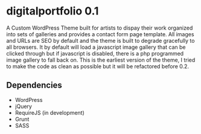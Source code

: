 # digitalportfolio 0.1

A Custom WordPress Theme built for artists to dispay their work organized into sets of galleries and provides a contact form page template.  All images and URLs are SEO by default and the theme is built to degrade gracefully to all browsers.  It by default will load a javascript image gallery that can be clicked through but if javascript is disabled, there is a php programmed image gallery to fall back on.  This is the earliest version of the theme, I tried to make the code as clean as possible but it will be refactored before 0.2.

## Dependencies 

- WordPress
- jQuery
- RequireJS (in development)
- Grunt
- SASS

